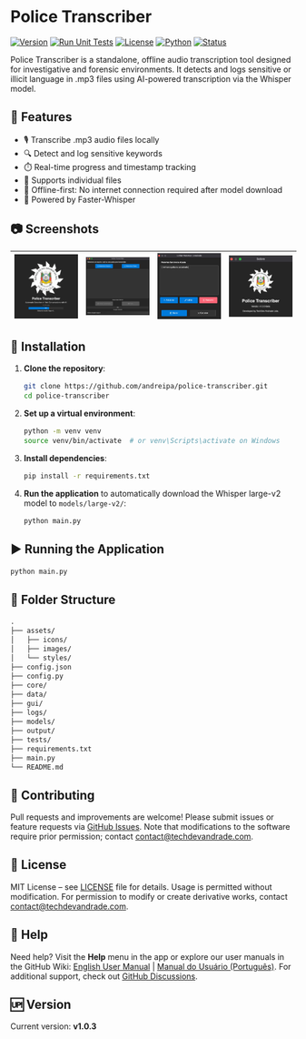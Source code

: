 # Police Transcriber

[![Version](https://img.shields.io/badge/version-v1.0.3-blue)](https://github.com/andreipa/police-transcriber/releases)
[![Run Unit Tests](https://github.com/andreipa/police-transcriber/actions/workflows/tests.yaml/badge.svg?branch=main)](https://github.com/andreipa/police-transcriber/actions/workflows/tests.yaml)
[![License](https://img.shields.io/badge/license-MIT-green)](https://github.com/andreipa/police-transcriber/blob/main/LICENSE)
[![Python](https://img.shields.io/badge/python-3.8+-yellow)](https://www.python.org/downloads/)
[![Status](https://img.shields.io/badge/status-beta-orange)](https://github.com/andreipa/police-transcriber)

Police Transcriber is a standalone, offline audio transcription tool designed for investigative and forensic environments. It detects and logs sensitive or illicit language in .mp3 files using AI-powered transcription via the Whisper model.

## 🚀 Features

- 🎙️ Transcribe .mp3 audio files locally
- 🔍 Detect and log sensitive keywords
- ⏱️ Real-time progress and timestamp tracking
- 📂 Supports individual files
- 💾 Offline-first: No internet connection required after model download
- 🧠 Powered by Faster-Whisper

## 📷 Screenshots

| <img src="/assets/images/screenshot-splash.png" width="300" title="Police Transcriber Application Loading Screen" alt="A dark-themed loading screen for the Police Transcriber application, displaying the official seal of the Polícia Civil of Rio Grande do Sul at the top center. Below the seal, bold text reads “Police Transcriber” followed by the subtitle “Automatic Detection of Illicit Conversations with AI.” The version number “v1.0.0-beta” is shown in smaller text. A blue progress bar below indicates 59% completion with the message “Baixando modelo large-v2…” (Downloading large-v2 model in Portuguese)." /> | <img src="/assets/images/screenshot-main.png" width="300" title="Transcriber Main Interface" alt="Main window of the Police Transcriber application with a dark interface. The header instructs the user to select a .mp3 file or a folder for transcription. Two prominent blue buttons labeled “Selecionar Arquivo” and “Selecionar Pasta” allow file or folder selection. Below, there is a large empty text area for displaying transcriptions. Beneath it, the current file status reads “Arquivo atual: Nenhum.” Two disabled buttons, “Iniciar Transcrição” and “Parar,” are shown. At the bottom, a progress bar is at 0%, with duration displayed as 00:00:00. The loaded model is indicated as “large-v2.”" /> | <img src="/assets/images/screenshot-word.png" width="300" title="Words Editor Window" alt="A dark-themed popup titled “Editar Palavras Sensíveis” (Edit Sensitive Words). It shows a text area labeled “Palavras Sensíveis Atuais” (Current Sensitive Words), which is currently empty, displaying the placeholder “(nenhuma palavra cadastrada)” (no word registered). Below the list are three action buttons: “Adicionar” (Add) in blue, “Editar” (Edit) in blue, and “Remover” (Remove) in red. At the bottom, there are two larger buttons: “Salvar” (Save) in blue and “Cancelar” (Cancel) in grey." /> | <img src="/assets/images/screenshot-about.png" width="300" title="About Police Transcriber" alt="A dark modal window titled “Sobre” (About) displaying the emblem of Polícia Civil of Rio Grande do Sul centered at the top. Below the emblem, the text reads “Police Transcriber” in bold white font. Underneath, the version is shown as “Versão: v1.0.0-beta” followed by the developer information: “Developed by TechDev Andrade Ltda.”" /> |
|----------------------------------------------------------------------------------------------------------------------------------------------------------------------------------------------------------------------------------------------------------------------------------------------------------------------------------------------------------------------------------------------------------------------------------------------------------------------------------------------------------------------------------------------------------------------------------------------------------------------------------------|--------------------------------------------------------------------------------------------------------------------------------------------------------------------------------------------------------------------------------------------------------------------------------------------------------------------------------------------------------------------------------------------------------------------------------------------------------------------------------------------------------------------------------------------------------------------------------------------------------------------------------------------------------------------------------------------------------------------------|---------------------------------------------------------------------------------------------------------------------------------------------------------------------------------------------------------------------------------------------------------------------------------------------------------------------------------------------------------------------------------------------------------------------------------------------------------------------------------------------------------------------------------------------------------------------------------------------------------------|--------------------------------------------------------------------------------------------------------------------------------------------------------------------------------------------------------------------------------------------------------------------------------------------------------------------------------------------------------------------------------------------------------------------------------------------------|

## 🔧 Installation

1. **Clone the repository**:
   ```bash
   git clone https://github.com/andreipa/police-transcriber.git
   cd police-transcriber
   ```

2. **Set up a virtual environment**:
   ```bash
   python -m venv venv
   source venv/bin/activate  # or venv\Scripts\activate on Windows
   ```

3. **Install dependencies**:
   ```bash
   pip install -r requirements.txt
   ```

4. **Run the application** to automatically download the Whisper large-v2 model to `models/large-v2/`:
   ```bash
   python main.py
   ```

## ▶️ Running the Application

```bash
python main.py
```

## 📂 Folder Structure

```
.
├── assets/
│   ├── icons/
│   ├── images/
│   └── styles/
├── config.json
├── config.py
├── core/
├── data/
├── gui/
├── logs/
├── models/
├── output/
├── tests/
├── requirements.txt
├── main.py
└── README.md
```

## 🤝 Contributing

Pull requests and improvements are welcome! Please submit issues or feature requests via [GitHub Issues](https://github.com/andreipa/police-transcriber/issues). Note that modifications to the software require prior permission; contact contact@techdevandrade.com.

## 📄 License

MIT License – see [LICENSE](LICENSE) file for details. Usage is permitted without modification. For permission to modify or create derivative works, contact contact@techdevandrade.com.

## 🔗 Help

Need help? Visit the **Help** menu in the app or explore our user manuals in the GitHub Wiki: [English User Manual](https://github.com/andreipa/police-transcriber/wiki/User-Manual) | [Manual do Usuário (Português)](https://github.com/andreipa/police-transcriber/wiki/Manual-do-Usu%C3%A1rio). For
additional support, check out [GitHub Discussions](https://github.com/andreipa/police-transcriber/discussions).

## 🆙 Version

Current version: **v1.0.3**
